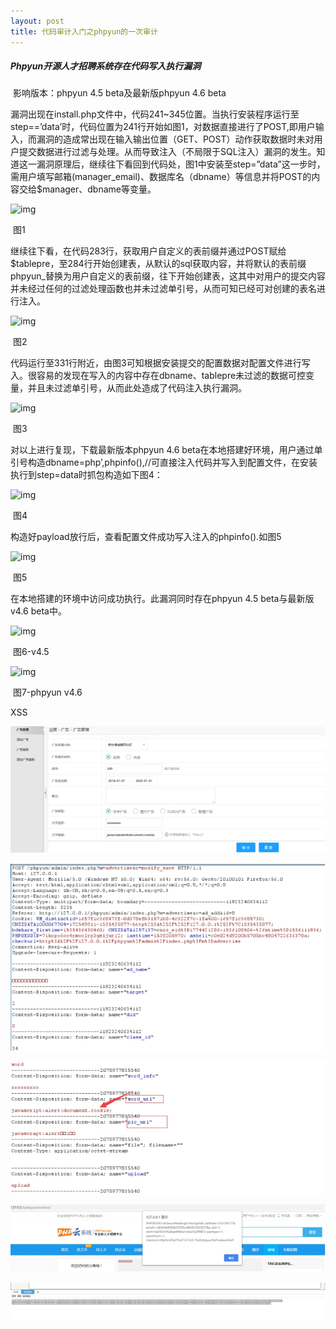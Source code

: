 ```yaml
---
layout: post
title: 代码审计入门之phpyun的一次审计 
---
```


#####     Phpyun开源人才招聘系统存在代码写入执行漏洞

​                  影响版本：phpyun 4.5 beta及最新版phpyun 4.6 beta

​       漏洞出现在install.php文件中，代码241~345位置。当执行安装程序运行至step==’data’时，代码位置为241行开始如图1，对数据直接进行了POST,即用户输入，而漏洞的造成常出现在输入输出位置（GET、POST）动作获取数据时未对用户提交数据进行过滤与处理。从而导致注入（不局限于SQL注入）漏洞的发生。知道这一漏洞原理后，继续往下看回到代码处，图1中安装至step=”data”这一步时，需用户填写邮箱(manager_email)、数据库名（dbname）等信息并将POST的内容交给$manager、dbname等变量。

![img]({{site.baseurl}}/blob/master/assets/images/wps96.tmp.jpg) 

​                            图1

继续往下看，在代码283行，获取用户自定义的表前缀并通过POST赋给$tablepre，至284行开始创建表，从默认的sql获取内容，并将默认的表前缀phpyun_替换为用户自定义的表前缀，往下开始创建表，这其中对用户的提交内容并未经过任何的过滤处理函数也并未过滤单引号，从而可知已经可对创建的表名进行注入。

![img]({{site.baseurl}}/assets/images/wps97.tmp.jpg) 

​                           图2

代码运行至331行附近，由图3可知根据安装提交的配置数据对配置文件进行写入。很容易的发现在写入的内容中存在dbname、tablepre未过滤的数据可控变量，并且未过滤单引号，从而此处造成了代码注入执行漏洞。

![img]({{site.baseurl}}/assets/images/wpsA8.tmp.jpg) 

​                            图3

对以上进行复现，下载最新版本phpyun 4.6 beta在本地搭建好环境，用户通过单引号构造dbname=php’,phpinfo(),//可直接注入代码并写入到配置文件，在安装执行到step=data时抓包构造如下图4：

![img]({{site.baseurl}}/assets/images/wpsA9.tmp.jpg) 

​                               图4

构造好payload放行后，查看配置文件成功写入注入的phpinfo().如图5

![img]({{site.baseurl}}/assets/imageswpsAA.tmp.jpg) 

​                            图5

在本地搭建的环境中访问成功执行。此漏洞同时存在phpyun 4.5 beta与最新版v4.6 beta中。

![img]({{site.baseurl}}/assets/imageswpsAB.tmp.jpg) 

​                                   图6-v4.5

![img]({{site.baseurl}}//assets/images/wpsAC.tmp.jpg) 

​                             图7-phpyun v4.6

 

 

XSS

![img](https://github.com/Qclover/Qclover.github.io/blob/master/screenshots/wpsAD.tmp.jpg) 

![img](https://github.com/Qclover/Qclover.github.io/blob/master/screenshots/wpsBD.tmp.jpg) 

![img](https://github.com/Qclover/Qclover.github.io/blob/master/screenshots/wpsBE.tmp.jpg) 

![img](https://github.com/Qclover/Qclover.github.io/blob/master/screenshots/wpsBF.tmp.jpg) 

![img](https://github.com/Qclover/Qclover.github.io/blob/master/screenshots/wpsC0.tmp.jpg) 
